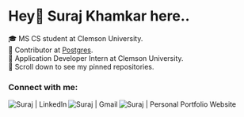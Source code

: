 # Hey👋 Suraj Khamkar here..
🎓 MS CS student at Clemson University. <br>
🐘 Contributor at <a href="https://www.postgresql.org/">Postgres</a>. <br>
📱 Application Developer Intern at Clemson University. <br>
📌 Scroll down to see my pinned repositories. <br>
</ul>

### Connect with me:
[<img align="left" alt="Suraj | LinkedIn" src="https://img.shields.io/badge/linkedin-%230077B5.svg?&style=for-the-badge&logo=linkedin&logoColor=white" />][linkedin]
[<img align="left" alt="Suraj | Gmail" src="https://img.shields.io/badge/gmail-D14836?&style=for-the-badge&logo=gmail&logoColor=white" />][gmail]
[<img align="left" alt="Suraj | Personal Portfolio Website" src="https://img.shields.io/badge/Portfolio Website-E97627??&style=for-the-badge&logoColor=white" />][website]
<br>

[website]: https://khamkarsuraj.github.io/portfolio/
[gmail]: mailto:khamkarsuraj.b@gmail.com
[linkedin]: https://www.linkedin.com/in/suraj-b-khamkar/

